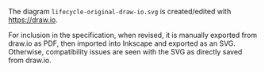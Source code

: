 <!--
Copyright (c) 2017-2024, The Khronos Group Inc.

SPDX-License-Identifier: CC-BY-4.0
-->

The diagram `lifecycle-original-draw-io.svg` is created/edited with <https://draw.io>.

For inclusion in the specification, when revised, it is manually exported from draw.io as PDF,
then imported into Inkscape and exported as an SVG. Otherwise, compatibility issues are seen
with the SVG as directly saved from draw.io.
